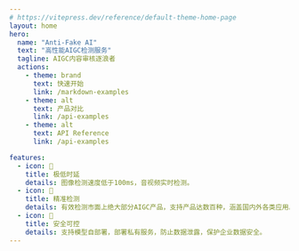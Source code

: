```yaml
---
# https://vitepress.dev/reference/default-theme-home-page
layout: home
hero:
  name: "Anti-Fake AI"
  text: "高性能AIGC检测服务"
  tagline: AIGC内容审核逐浪者
  actions:
    - theme: brand
      text: 快速开始
      link: /markdown-examples
    - theme: alt
      text: 产品对比
      link: /api-examples
    - theme: alt
      text: API Reference
      link: /api-examples

features:
  - icon: 🚀
    title: 极低时延
    details: 图像检测速度低于100ms，音视频实时检测。
  - icon: 📝
    title: 精准检测
    details: 有效检测市面上绝大部分AIGC产品，支持产品达数百种，涵盖国内外各类应用。
  - icon: 🔐
    title: 安全可控
    details: 支持模型自部署，部署私有服务，防止数据泄露，保护企业数据安全。
---
```

